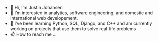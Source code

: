 - 👋 Hi, I’m Justin Johansen
- 👀 I’m interested in analytics, software engineering, and domestic and international web developement.
- 🌱 I’ve been learning Python, SQL, Django, and C++ and am currently working on projects that use them to solve real-life problems
- 📫 How to reach me ...

<!---
justinjohans/justinjohans is a ✨ special ✨ repository because its `README.md` (this file) appears on your GitHub profile.
You can click the Preview link to take a look at your changes.
--->
